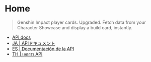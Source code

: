 # Home

> Genshin Impact player cards. Upgraded.
> Fetch data from your Character Showcase and display a build card, instantly.


* [API docs](/api.md)
* [JA | APIドキュメント](/api_ja.md)
* [ES | Documentación de la API](/api_es.md)
* [TH | เอกสาร API](/api_th.md)

